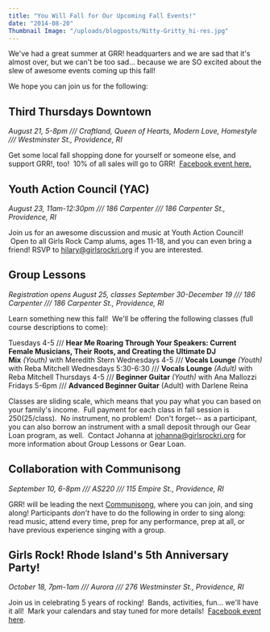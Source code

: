 ```yaml
---
title: "You Will Fall for Our Upcoming Fall Events!"
date: "2014-08-20"
Thumbnail Image: "/uploads/blogposts/Nitty-Gritty_hi-res.jpg"
---
```


We've had a great summer at GRR! headquarters and we are sad that it's almost over, but we can't be too sad... because we are SO excited about the slew of awesome events coming up this fall!

We hope you can join us for the following:

## Third Thursdays Downtown

_August 21, 5-8pm /// Craftland, Queen of Hearts, Modern Love, Homestyle /// Westminster St., Providence, RI_

Get some local fall shopping done for yourself or someone else, and support GRR!, too!  10% of all sales will go to GRR!  [Facebook event here.](https://www.facebook.com/events/759484440778996/)

## Youth Action Council (YAC)

_August 23, 11am-12:30pm /// 186 Carpenter /// 186 Carpenter St., Providence, RI_

Join us for an awesome discussion and music at Youth Action Council!  Open to all Girls Rock Camp alums, ages 11-18, and you can even bring a friend! RSVP to hilary@girlsrockri.org if you are interested.

## Group Lessons

_Registration opens August 25, classes September 30-December 19 /// 186 Carpenter /// 186 Carpenter St., Providence, RI_

Learn something new this fall!  We'll be offering the following classes (full course descriptions to come):

Tuesdays 4-5 /// **Hear Me Roaring Through Your Speakers: Current Female Musicians, Their Roots, and Creating the Ultimate DJ Mix** _(Youth)_ with Meredith Stern Wednesdays 4-5 /// **Vocals Lounge** _(Youth)_ with Reba Mitchell Wednesdays 5:30-6:30 /// **Vocals Lounge** _(Adult)_ with Reba Mitchell Thursdays 4-5 /// **Beginner Guitar** _(Youth)_ with Ana Mallozzi Fridays 5-6pm /// **Advanced Beginner Guitar** (Adult) with Darlene Reina

Classes are sliding scale, which means that you pay what you can based on your family's income.  Full payment for each class in fall session is $250 ($25/class).  No instrument, no problem!  Don't forget-- as a participant, you can also borrow an instrument with a small deposit through our Gear Loan program, as well.  Contact Johanna at johanna@girlsrockri.org for more information about Group Lessons or Gear Loan.

## Collaboration with Communisong

_September 10, 6-8pm /// AS220 /// 115 Empire St., Providence, RI_

GRR! will be leading the next [Communisong](http://www.communisong.net/), where you can join, and sing along! Participants _don’t_ have to do the following in order to sing along: read music, attend every time, prep for any performance, prep at all, or have previous experience singing with a group.

## Girls Rock! Rhode Island's 5th Anniversary Party!

_October 18, 7pm-1am /// Aurora /// 276 Westminster St., Providence, RI_

Join us in celebrating 5 years of rocking!  Bands, activities, fun... we'll have it all!  Mark your calendars and stay tuned for more details!  [Facebook event here](https://www.facebook.com/events/677798078980861/).
